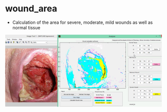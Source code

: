 # wound_area
- Calculation of the area for severe, moderate, mild wounds as well as normal tissue

<img src="https://github.com/amir1715/wound_area/blob/main/wound.jpg" width="800">
